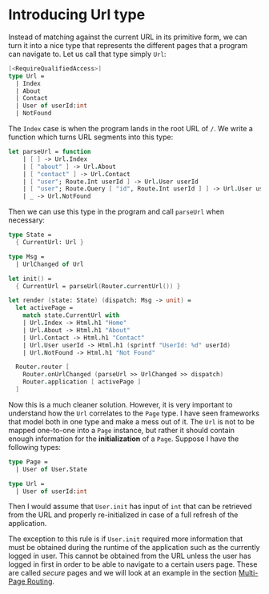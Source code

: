 # Introducing Url type

Instead of matching against the current URL in its primitive form, we can turn it into a nice type that represents the different pages that a program can navigate to. Let us call that type simply `Url`:
```fsharp
[<RequireQualifiedAccess>]
type Url =
  | Index
  | About
  | Contact
  | User of userId:int
  | NotFound
```
The `Index` case is when the program lands in the root URL of `/`. We write a function which turns URL segments into this type:
```fsharp
let parseUrl = function
    | [ ] -> Url.Index
    | [ "about" ] -> Url.About
    | [ "contact" ] -> Url.Contact
    | [ "user"; Route.Int userId ] -> Url.User userId
    | [ "user"; Route.Query [ "id", Route.Int userId ] ] -> Url.User userId
    | _ -> Url.NotFound
```
Then we can use this type in the program and call `parseUrl` when necessary:
```fsharp {highlight: [8, 20]}
type State =
  { CurrentUrl: Url }

type Msg =
  | UrlChanged of Url

let init() =
  { CurrentUrl = parseUrl(Router.currentUrl()) }

let render (state: State) (dispatch: Msg -> unit) =
  let activePage =
    match state.CurrentUrl with
    | Url.Index -> Html.h1 "Home"
    | Url.About -> Html.h1 "About"
    | Url.Contact -> Html.h1 "Contact"
    | Url.User userId -> Html.h1 (sprintf "UserId: %d" userId)
    | Url.NotFound -> Html.h1 "Not Found"

  Router.router [
    Router.onUrlChanged (parseUrl >> UrlChanged >> dispatch)
    Router.application [ activePage ]
  ]
```
Now this is a much cleaner solution. However, it is very important to understand how the `Url` correlates to the `Page` type. I have seen frameworks that model both in one type and make a mess out of it. The `Url` is not to be mapped one-to-one into a `Page` instance, but rather it should contain enough information for the **initialization** of a `Page`. Suppose I have the following types:
```fsharp
type Page =
  | User of User.State

type Url =
  | User of userId:int
```
Then I would assume that `User.init` has input of `int` that can be retrieved from the URL and properly re-initialized in case of a full refresh of the application.

The exception to this rule is if `User.init` required more information that must be obtained during the runtime of the application such as the currently logged in user. This cannot be obtained from the URL unless the user has logged in first in order to be able to navigate to a certain users page. These are called *secure* pages and we will look at an example in the section [Multi-Page Routing](multi-page-routing).
